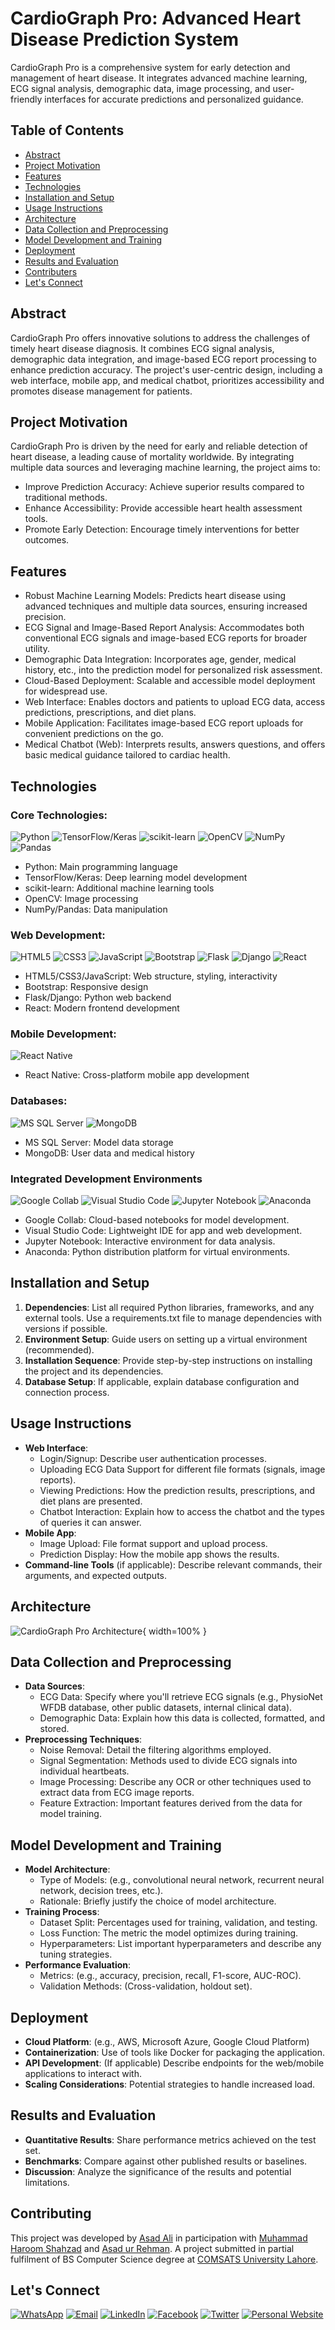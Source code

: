 # CardioGraph Pro: Advanced Heart Disease Prediction System

CardioGraph Pro is a comprehensive system for early detection and management of heart disease. It integrates advanced machine learning, ECG signal analysis, demographic data, image processing, and user-friendly interfaces for accurate predictions and personalized guidance.

## Table of Contents

- [Abstract](#abstract)
- [Project Motivation](#project-motivation)
- [Features](#features)
- [Technologies](#technologies)
- [Installation and Setup](#installation-and-setup)
- [Usage Instructions](#usage-instructions)
- [Architecture](#architecture)
- [Data Collection and Preprocessing](#data-collection-and-preprocessing)
- [Model Development and Training](#model-development-and-training)
- [Deployment](#deployment)
- [Results and Evaluation](#results-and-evaluation)
- [Contributers](#contributers)
- [Let's Connect](#contact)

## Abstract <a name="abstract"></a>

CardioGraph Pro offers innovative solutions to address the challenges of timely heart disease diagnosis. It combines ECG signal analysis, demographic data integration, and image-based ECG report processing to enhance prediction accuracy. The project's user-centric design, including a web interface, mobile app, and medical chatbot, prioritizes accessibility and promotes disease management for patients.

## Project Motivation <a name="project-motivation"></a>

CardioGraph Pro is driven by the need for early and reliable detection of heart disease, a leading cause of mortality worldwide. By integrating multiple data sources and leveraging machine learning, the project aims to:
- Improve Prediction Accuracy: Achieve superior results compared to traditional methods.
- Enhance Accessibility: Provide accessible heart health assessment tools.
- Promote Early Detection: Encourage timely interventions for better outcomes.

## Features <a name="features"></a>

- Robust Machine Learning Models: Predicts heart disease using advanced techniques and multiple data sources, ensuring increased precision.
- ECG Signal and Image-Based Report Analysis: Accommodates both conventional ECG signals and image-based ECG reports for broader utility.
- Demographic Data Integration: Incorporates age, gender, medical history, etc., into the prediction model for personalized risk assessment.
- Cloud-Based Deployment: Scalable and accessible model deployment for widespread use.
- Web Interface: Enables doctors and patients to upload ECG data, access predictions, prescriptions, and diet plans.
- Mobile Application: Facilitates image-based ECG report uploads for convenient predictions on the go.
- Medical Chatbot (Web): Interprets results, answers questions, and offers basic medical guidance tailored to cardiac health.

## Technologies <a name="technologies"></a>

### Core Technologies:

![Python](https://img.shields.io/badge/Python-3776AB?style=for-the-badge&logo=python&logoColor=white)
![TensorFlow/Keras](https://img.shields.io/badge/TensorFlow%2FKeras-FF6F00?style=for-the-badge&logo=tensorflow&logoColor=white)
![scikit-learn](https://img.shields.io/badge/scikit--learn-F7931E?style=for-the-badge&logo=scikit-learn&logoColor=white)
![OpenCV](https://img.shields.io/badge/OpenCV-5C3EE8?style=for-the-badge&logo=opencv&logoColor=white)
![NumPy](https://img.shields.io/badge/NumPy-013243?style=for-the-badge&logo=numpy&logoColor=white)
![Pandas](https://img.shields.io/badge/Pandas-150458?style=for-the-badge&logo=pandas&logoColor=white)

- Python: Main programming language
- TensorFlow/Keras: Deep learning model development
- scikit-learn: Additional machine learning tools
- OpenCV: Image processing
- NumPy/Pandas: Data manipulation

### Web Development:

![HTML5](https://img.shields.io/badge/HTML5-E34F26?style=for-the-badge&logo=html5&logoColor=white)
![CSS3](https://img.shields.io/badge/CSS3-1572B6?style=for-the-badge&logo=css3&logoColor=white)
![JavaScript](https://img.shields.io/badge/JavaScript-F7DF1E?style=for-the-badge&logo=javascript&logoColor=black)
![Bootstrap](https://img.shields.io/badge/Bootstrap-563D7C?style=for-the-badge&logo=bootstrap&logoColor=white)
![Flask](https://img.shields.io/badge/Flask-000000?style=for-the-badge&logo=flask&logoColor=white)
![Django](https://img.shields.io/badge/Django-092E20?style=for-the-badge&logo=django&logoColor=white)
![React](https://img.shields.io/badge/React-61DAFB?style=for-the-badge&logo=react&logoColor=black)

- HTML5/CSS3/JavaScript: Web structure, styling, interactivity
- Bootstrap: Responsive design
- Flask/Django: Python web backend
- React: Modern frontend development

### Mobile Development:

![React Native](https://img.shields.io/badge/React_Native-61DAFB?style=for-the-badge&logo=react&logoColor=black)

- React Native: Cross-platform mobile app development

### Databases:

![MS SQL Server](https://img.shields.io/badge/MS_SQL_Server-CC2927?style=for-the-badge&logo=microsoft-sql-server&logoColor=white)
![MongoDB](https://img.shields.io/badge/MongoDB-47A248?style=for-the-badge&logo=mongodb&logoColor=white)

- MS SQL Server: Model data storage
- MongoDB: User data and medical history

### Integrated Development Environments

![Google Collab](https://img.shields.io/badge/Google_Collab-F9AB00?style=for-the-badge&logo=googlecolab&logoColor=white)
![Visual Studio Code](https://img.shields.io/badge/Visual_Studio_Code-007ACC?style=for-the-badge&logo=visualstudiocode&logoColor=white)
![Jupyter Notebook](https://img.shields.io/badge/Jupyter_Notebook-F37626?style=for-the-badge&logo=jupyter&logoColor=white)
![Anaconda](https://img.shields.io/badge/Anaconda-44A833?style=for-the-badge&logo=anaconda&logoColor=white)

- Google Collab: Cloud-based notebooks for model development.
- Visual Studio Code: Lightweight IDE for app and web development.
- Jupyter Notebook: Interactive environment for data analysis.
- Anaconda: Python distribution platform for virtual environments.

## Installation and Setup <a name="installation-and-setup"></a>

1. **Dependencies**: List all required Python libraries, frameworks, and any external tools. Use a requirements.txt file to manage dependencies with versions if possible.
2. **Environment Setup**: Guide users on setting up a virtual environment (recommended).
3. **Installation Sequence**: Provide step-by-step instructions on installing the project and its dependencies.
4. **Database Setup**: If applicable, explain database configuration and connection process.

## Usage Instructions <a name="usage-instructions"></a>

- **Web Interface**:
  - Login/Signup: Describe user authentication processes.
  - Uploading ECG Data Support for different file formats (signals, image reports).
  - Viewing Predictions: How the prediction results, prescriptions, and diet plans are presented.
  - Chatbot Interaction: Explain how to access the chatbot and the types of queries it can answer.
- **Mobile App**:
  - Image Upload: File format support and upload process.
  - Prediction Display: How the mobile app shows the results.
- **Command-line Tools** (if applicable): Describe relevant commands, their arguments, and expected outputs.

## Architecture <a name="architecture"></a>

![CardioGraph Pro Architecture](architecture_diagram.png){ width=100% }

## Data Collection and Preprocessing <a name="data-collection-and-preprocessing"></a>

- **Data Sources**:
  - ECG Data: Specify where you'll retrieve ECG signals (e.g., PhysioNet WFDB database, other public datasets, internal clinical data).
  - Demographic Data: Explain how this data is collected, formatted, and stored.
- **Preprocessing Techniques**:
  - Noise Removal: Detail the filtering algorithms employed.
  - Signal Segmentation: Methods used to divide ECG signals into individual heartbeats.
  - Image Processing: Describe any OCR or other techniques used to extract data from ECG image reports.
  - Feature Extraction: Important features derived from the data for model training.

## Model Development and Training <a name="model-development-and-training"></a>

- **Model Architecture**:
  - Type of Models: (e.g., convolutional neural network, recurrent neural network, decision trees, etc.).
  - Rationale: Briefly justify the choice of model architecture.
- **Training Process**:
  - Dataset Split: Percentages used for training, validation, and testing.
  - Loss Function: The metric the model optimizes during training.
  - Hyperparameters: List important hyperparameters and describe any tuning strategies.
- **Performance Evaluation**:
  - Metrics: (e.g., accuracy, precision, recall, F1-score, AUC-ROC).
  - Validation Methods: (Cross-validation, holdout set).

## Deployment <a name="deployment"></a>

- **Cloud Platform**: (e.g., AWS, Microsoft Azure, Google Cloud Platform)
- **Containerization**: Use of tools like Docker for packaging the application.
- **API Development**: (If applicable) Describe endpoints for the web/mobile applications to interact with.
- **Scaling Considerations**: Potential strategies to handle increased load.

## Results and Evaluation <a name="results-and-evaluation"></a>

- **Quantitative Results**: Share performance metrics achieved on the test set.
- **Benchmarks**: Compare against other published results or baselines.
- **Discussion**: Analyze the significance of the results and potential limitations.

## Contributing <a name="contribers"></a>
This project was developed by [Asad Ali](https://github.com/asadali27232) in participation with [Muhammad Haroom Shahzad](https://github.com/HaroonMalik771) and [Asad ur Rehman](https://github.com/Asad-Rehman22). A project submitted in partial fulfilment of BS Computer Science degree at [COMSATS University Lahore](https://lahore.comsats.edu.pk/default.aspx).

## Let's Connect <a name="contact"></a>

[![WhatsApp](https://img.shields.io/badge/WhatsApp-25D366?style=for-the-badge&logo=whatsapp&logoColor=white)](https://wa.me/923074315952)
[![Email](https://img.shields.io/badge/Email-D14836?style=for-the-badge&logo=gmail&logoColor=white)](mailto:asadali27232@gmail.com)
[![LinkedIn](https://img.shields.io/badge/LinkedIn-0077B5?style=for-the-badge&logo=linkedin&logoColor=white)](https://www.linkedin.com/in/asadali27232/)
[![Facebook](https://img.shields.io/badge/Facebook-1877F2?style=for-the-badge&logo=facebook&logoColor=white)](https://www.facebook.com/asadalighaffar)
[![Twitter](https://img.shields.io/badge/Twitter-1DA1F2?style=for-the-badge&logo=twitter&logoColor=white)](https://twitter.com/asadali27232)
[![Personal Website](https://img.shields.io/badge/Personal%20Website-24292e?style=for-the-badge&logo=react&logoColor=white&color=purplr)](https://asadali27232.github.io/asadali27232)
